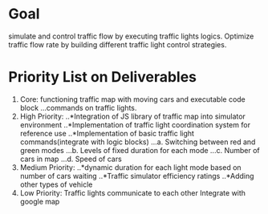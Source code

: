 # Goal
simulate and control traffic flow by executing traffic lights logics. Optimize traffic flow rate by building different traffic light control strategies. 

# Priority List on Deliverables 
1. Core: functioning traffic map with moving cars and executable code block ...commands on traffic lights. 
2. High Priority:
..*Integration of JS library of traffic map into simulator environment 
..*Implementation of traffic light coordination system for reference use
..*Implementation of basic traffic light commands(integrate with logic blocks)
...a. Switching between red and green modes
...b. Levels of fixed duration for each mode
...c. Number of cars in map
...d. Speed of cars
3. Medium Priority:
..*dynamic duration for each light mode based on number of cars waiting 
..*Traffic simulator efficiency ratings
..*Adding other types of vehicle
4. Low Priority:
Traffic lights communicate to each other
Integrate with google map
